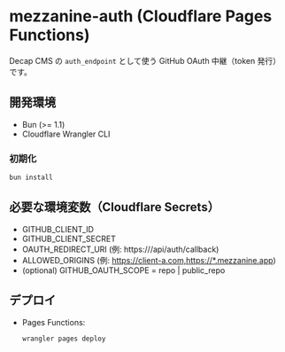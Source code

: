 # mezzanine-auth (Cloudflare Pages Functions)

Decap CMS の `auth_endpoint` として使う GitHub OAuth 中継（token 発行）です。

## 開発環境

- Bun (>= 1.1)
- Cloudflare Wrangler CLI

### 初期化

```bash
bun install
```

## 必要な環境変数（Cloudflare Secrets）

- GITHUB_CLIENT_ID
- GITHUB_CLIENT_SECRET
- OAUTH_REDIRECT_URI (例: https://<your-pages-domain>/api/auth/callback)
- ALLOWED_ORIGINS (例: https://client-a.com,https://*.mezzanine.app)
- (optional) GITHUB_OAUTH_SCOPE = repo | public_repo

## デプロイ

- Pages Functions:
  ```bash
  wrangler pages deploy
  ```
